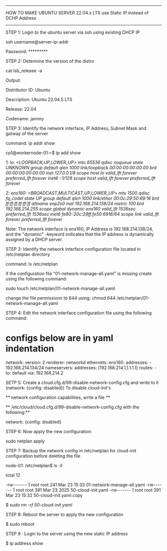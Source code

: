 
***************************************************************************
HOW TO MAKE UBUNTU SERVER 22.04.x LTS use Static IP instead of DCHP Address
***************************************************************************


STEP 1: Login to the ubuntu server via ssh using existing DHCP IP 

 ssh username@server-ip-addr 

 Password: *********


STEP 2:  Determine the version of the distro 

cat lsb_release -a 

Output: 

Distributor ID: Ubuntu 

Description:    Ubuntu 22.04.5 LTS

Release:        22.04

Codename:       jammy

STEP 3:  Identify the network interface, IP Address, Subnet Mask and gatway of the server

command: ip addr show

cp1@workernode-01:~$ ip add show

_1: lo: <LOOPBACK,UP,LOWER_UP> mtu 65536 qdisc noqueue state UNKNOWN group default qlen 1000
    link/loopback 00:00:00:00:00:00 brd 00:00:00:00:00:00
    inet 127.0.0.1/8 scope host lo
       valid_lft forever preferred_lft forever
    inet6 ::1/128 scope host 
       valid_lft forever preferred_lft forever_
       
_2: ens160: <BROADCAST,MULTICAST,UP,LOWER_UP> mtu 1500 qdisc fq_codel state UP group default qlen 1000
    link/ether 00:0c:29:50:69:16 brd ff:ff:ff:ff:ff:ff
    altname enp2s0
    inet 192.168.214.138/24 metric 100 brd 192.168.214.255 scope global *dynamic* ens160
       valid_lft 1536sec preferred_lft 1536sec
    inet6 fe80::20c:29ff:fe50:6916/64 scope link 
       valid_lft forever preferred_lft forever_

       

Note: The network interface is ens160, IP Address is 192.168.214.138/24, 
and the "dynamic" -keyword indicates that the IP address is dynamically assigned by a DHCP server.

STEP 3: Identify the network interface configuration file located in /etc/netplan directory

command: ls /etc/netplan

if the configuration file "01-network-manage-all.yaml" is missing create using the following command:

sudo touch /etc/netplan/01-network-manage-all.yaml

change the file permissionn to 644 using: chmod 644 /etc/netplan/01-network-manage-all.yaml

STEP 4: Edit the network interface configuration file using the following command:

# configs below are in yaml indentation

network:
  version: 2
  renderer: networkd
  ethernets:
    ens160:
      addresses:
        - 192.168.214.134/24
      nameservers:
        addresses: [192.168.214.1,1.1.1.1]
      routes:
        - to: default
          via: 192.168.214.2


SETP 5: Create a cloud.cfg.d/99-disable-network-config.cfg and write to it (network: {config: disabled})
To disable cloud-init's

** network configuration capabilities, write a file **

** /etc/cloud/cloud.cfg.d/99-disable-network-config.cfg with the following:**

network: {config: disabled}


STEP 6: Now apply the new configuration:

sudo netplan apply

STEP 7: Backup the network config in /etc/netplan for cloud-init configuration before deleting the file

node-01: /etc/netplan$ ls -ll

total 12

-rw------- 1 root root 241 Mar 23 15:33 01-network-manage-all.yaml
-rw------- 1 root root 391 Mar 23  2025 50-cloud-init.yaml
-rw------- 1 root root 391 Mar 23 15:32 50-cloud-init.yaml.copy

$ _sudo rm -rf 50-cloud-init.yaml_

STEP 8: Reboot the server to apply the new configuration

$ sudo reboot

STEP 9 : Login to the server using the new static IP address

$ ip address show 
